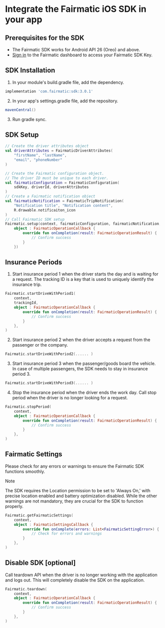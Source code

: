 # Integrate the Fairmatic iOS SDK in your app

## Prerequisites for the SDK

- The Fairmatic SDK works for Android API 26 (Oreo) and above.
- [Sign in](https://app.fairmatic.com/settings/advanced) to the Fairmatic dashboard to access your
  Fairmatic SDK Key.

## SDK Installation

1. In your module's build.gradle file, add the dependency.

```groovy
implementation 'com.fairmatic:sdk:3.0.1'
```

2. In your app's settings.gradle file, add the repository.

```groovy
mavenCentral()
```

3. Run gradle sync.

## SDK Setup

```kotlin
// Create the driver attributes object
val driverAttributes = FairmaticDriverAttributes(
    "firstName", "lastName",
    "email", "phoneNumber"
)

// Create the Fairmatic configuration object. 
// The driver ID must be unique to each driver.
val fairmaticConfiguration = FairmaticConfiguration(
    sdkKey, driverId, driverAttributes
)
// Create a Fairmatic notification object
val fairmaticNotification = FairmaticTripNotification(
    "Notification title", "Notification content",
    R.drawable.notificaiton_icon
)
// Call Fairmatic SDK setup
Fairmatic.setup(context, fairmaticConfiguration, fairmaticNotification,
    object : FairmaticOperationCallback {
        override fun onCompletion(result: FairmaticOperationResult) {
            // Confirm success
        }
    })
```

## Insurance Periods

1. Start insurance period 1 when the driver starts the day and is waiting for a request. The
   tracking ID is a key that is used to uniquely identify the insurance trip.

```kotlin
Fairmatic.startDriveWithPeriod1(
    context,
    trackingId,
    object : FairmaticOperationCallback {
        override fun onCompletion(result: FairmaticOperationResult) {
            // Confirm success
        }
    },
)
```

2. Start insurance period 2 when the driver accepts a request from the passenger or the company.

```kotlin
Fairmatic.startDriveWithPeriod2(...... )
```

3. Start insurance period 3 when the passenger/goods board the vehicle. In case of multiple
   passengers, the SDK needs to stay in insurance period 3.

```kotlin
Fairmatic.startDriveWithPeriod3(...... )
```

4. Stop the insurance period when the driver ends the work day. Call stop period when the driver is
   no longer looking for a request.

```kotlin
Fairmatic.stopPeriod(
    context,
    object : FairmaticOperationCallback {
        override fun onCompletion(result: FairmaticOperationResult) {
            // Confirm success
        }
    },
)
```

## Fairmatic Settings

Please check for any errors or warnings to ensure the Fairmatic SDK functions smoothly.
> [!NOTE]
> The SDK requires the Location permission to be set to 'Always On,' with precise location enabled
> and battery optimization disabled. While the other warnings are not mandatory, they are crucial for
> the SDK to function properly.

```kotlin
Fairmatic.getFairmaticSettings(
    context,
    object : FairmaticSettingsCallback {
        override fun onComplete(errors: List<FairmaticSettingError>) {
            // Check for errors and warnings
        }
    },
)
```

## Disable SDK [optional]

Call teardown API when the driver is no longer working with the application and logs out. This will
completely disable the SDK on the application.

```kotlin 
Fairmatic.teardown(
    context,
    object : FairmaticOperationCallback {
        override fun onCompletion(result: FairmaticOperationResult) {
            // Confirm success
        }
    },
)
```

